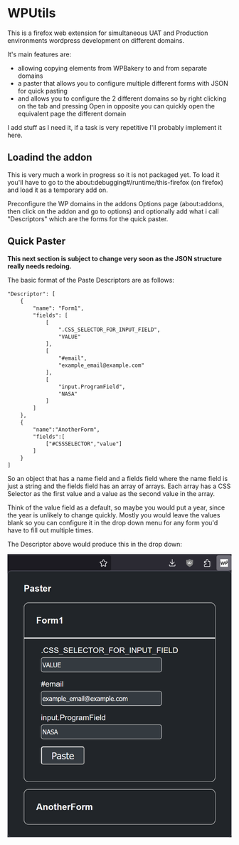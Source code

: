 # WPUtils
This is a firefox web extension for simultaneous UAT and Production environments wordpress development on different domains. 

It's main features are:
* allowing copying elements from WPBakery to and from separate domains
* a paster that allows you to configure multiple different forms with JSON for quick pasting
* and allows you to configure the 2 different domains so by right clicking on the tab and pressing Open in opposite you can quickly open the equivalent page the different domain

I add stuff as I need it, if a task is very repetitive I'll probably implement it here.

## Loadind the addon
This is very much a work in progress so it is not packaged yet. To load it you'll have to go to the about:debugging#/runtime/this-firefox (on firefox) and load it as a temporary add on.

Preconfigure the WP domains in the addons Options page (about:addons, then click on the addon and go to options) and optionally add what i call "Descriptors" which are the forms for the quick paster. 

## Quick Paster

**This next section is subject to change very soon as the JSON structure really needs redoing.**

The basic format of the Paste Descriptors are as follows:

    "Descriptor": [
        {
            "name": "Form1",
            "fields": [
                [
                    ".CSS_SELECTOR_FOR_INPUT_FIELD",
                    "VALUE"
                ],
                [
                    "#email",
                    "example_email@example.com"
                ],
                [
                    "input.ProgramField",
                    "NASA"
                ]
            ]
        },
        {
            "name":"AnotherForm",
            "fields":[
                ["#CSSSELECTOR","value"]
            ]
        }
    ]

So an object that has a name field and a fields field where the name field is just a string and the fields field has an array of arrays. Each array has a CSS Selector as the first value and a value as the second value in the array. 

Think of the value field as a default, so maybe you would put a year, since the year is unlikely to change quickly. 
Mostly you would leave the values blank so you can configure it in the drop down menu for any form you'd have to fill out multiple times.

The Descriptor above would produce this in the drop down:

![Quick Paster Example](./quickpasterexample.png "Quick Paster Example")